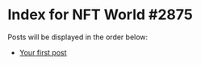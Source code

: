 # Index for NFT World #2875
Posts will be displayed in the order below:

- [Your first post](./001-first.md)


